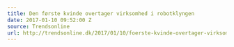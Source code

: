 ```yaml
---
title: Den første kvinde overtager virksomhed i robotklyngen
date: 2017-01-10 09:52:00 Z
source: Trendsonline
url: http://trendsonline.dk/2017/01/10/foerste-kvinde-overtager-virksomhed-robotklyngen/
---
```


